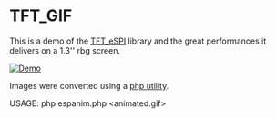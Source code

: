 # TFT_GIF

This is a demo of the [TFT_eSPI](https://github.com/Bodmer/TFT_eSPI) library and the great performances it delivers on a 1.3'' rbg screen.

  [![Demo](https://img.youtube.com/vi/_Y-3KHMkWEo/0.jpg)](https://www.youtube.com/watch?v=_Y-3KHMkWEo)

Images were converted using a [php utility](https://github.com/squix78/esp8266-weather-station/issues/61).

USAGE: php espanim.php <animated.gif>

